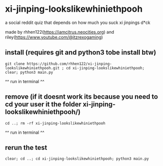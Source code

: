 # xi-jinping-lookslikewhiniethpooh
a social reddit quiz that depends on how much you suck xi jinpings d*ck

made by rhhen122(https://iamcitrus.neocities.org) and riley(https://www.youtube.com/@itzrexogaming)
## install (requires git and python3 tobe install btw)
```
git clone https://github.com/rhhen122/xi-jinping-lookslikewhiniethpooh.git ; cd xi-jinping-lookslikewhiniethpooh; clear; python3 main.py
```
^^ run in terminal ^^
## remove (if it doesnt work its because you need to cd your user it the folder xi-jinping-lookslikewhiniethpooh/)
```
cd ..; rm -rf xi-jinping-lookslikewhiniethpooh
```
^^ run in terminal ^^
## rerun the test
```
clear; cd ..; cd xi-jinping-lookslikewhiniethpooh; python3 main.py
```
